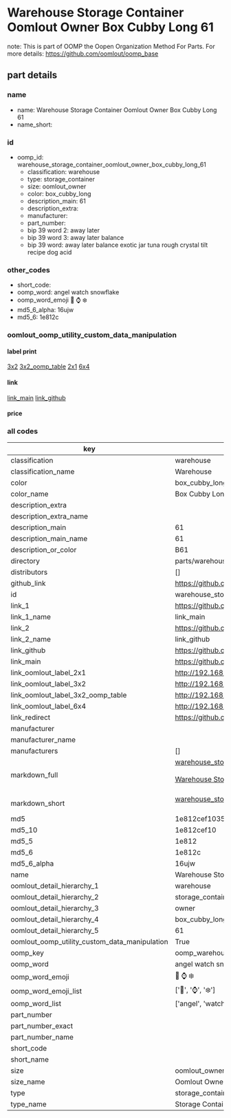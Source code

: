 # Warehouse Storage Container Oomlout Owner Box Cubby Long 61  

note: This is part of OOMP the Oopen Organization Method For Parts. For more details: https://github.com/oomlout/oomp_base

##  part details
  







### name
* name: Warehouse Storage Container Oomlout Owner Box Cubby Long 61
* name_short: 
### id
* oomp_id: warehouse_storage_container_oomlout_owner_box_cubby_long_61
  * classification: warehouse
  * type: storage_container
  * size: oomlout_owner
  * color: box_cubby_long
  * description_main: 61
  * description_extra: 
  * manufacturer: 
  * part_number: 
  * bip 39 word 2: away later
  * bip 39 word 3: away later balance
  * bip 39 word: away later balance exotic jar tuna rough crystal tilt recipe dog acid

### other_codes
* short_code: 
* oomp_word: angel watch snowflake
* oomp_word_emoji :angel: :watch: :snowflake:
* md5_6_alpha: 16ujw
* md5_6: 1e812c






### oomlout_oomp_utility_custom_data_manipulation
#### label print
[3x2](http://192.168.1.245:1112/?label=oomp%2016ujw)
[3x2_oomp_table](http://192.168.1.108:1112/?label=oomp%2016ujw)
[2x1](http://192.168.1.242:1112/?label=oomp%2016ujw)
[6x4](http://192.168.1.55:1112/?label=oomp%2016ujw)    

#### link

[link_main](https://github.com/oomlout/oomlout_oomp_version_1_messy/tree/main/parts/warehouse_storage_container_oomlout_owner_box_cubby_long_61) [link_github](https://github.com/oomlout/oomlout_oomp_version_1_messy/tree/main/parts/warehouse_storage_container_oomlout_owner_box_cubby_long_61)                             

#### price







### all codes 
| key | value |  
| --- | --- |  
| classification | warehouse |  
| classification_name | Warehouse |  
| color | box_cubby_long |  
| color_name | Box Cubby Long |  
| description_extra |  |  
| description_extra_name |  |  
| description_main | 61 |  
| description_main_name | 61 |  
| description_or_color | B61 |  
| directory | parts/warehouse_storage_container_oomlout_owner_box_cubby_long_61 |  
| distributors | [] |  
| github_link | https://github.com/oomlout/oomlout_oomp_part_src/tree/main/parts/warehouse_storage_container_oomlout_owner_box_cubby_long_61 |  
| id | warehouse_storage_container_oomlout_owner_box_cubby_long_61 |  
| link_1 | https://github.com/oomlout/oomlout_oomp_version_1_messy/tree/main/parts/warehouse_storage_container_oomlout_owner_box_cubby_long_61 |  
| link_1_name | link_main |  
| link_2 | https://github.com/oomlout/oomlout_oomp_version_1_messy/tree/main/parts/warehouse_storage_container_oomlout_owner_box_cubby_long_61 |  
| link_2_name | link_github |  
| link_github | https://github.com/oomlout/oomlout_oomp_version_1_messy/tree/main/parts/warehouse_storage_container_oomlout_owner_box_cubby_long_61 |  
| link_main | https://github.com/oomlout/oomlout_oomp_version_1_messy/tree/main/parts/warehouse_storage_container_oomlout_owner_box_cubby_long_61 |  
| link_oomlout_label_2x1 | http://192.168.1.242:1112/?label=oomp%2016ujw |  
| link_oomlout_label_3x2 | http://192.168.1.245:1112/?label=oomp%2016ujw |  
| link_oomlout_label_3x2_oomp_table | http://192.168.1.108:1112/?label=oomp%2016ujw |  
| link_oomlout_label_6x4 | http://192.168.1.55:1112/?label=oomp%2016ujw |  
| link_redirect | https://github.com/oomlout/oomlout_oomp_version_1_messy/tree/main/parts/warehouse_storage_container_oomlout_owner_box_cubby_long_61 |  
| manufacturer |  |  
| manufacturer_name |  |  
| manufacturers | [] |  
| markdown_full | [warehouse_storage_container_oomlout_owner_box_cubby_long_61](none)<br>[](none)<br>[Warehouse Storage Container Oomlout Owner Box Cubby Long 61](none)<br><br> |  
| markdown_short | [warehouse_storage_container_oomlout_owner_box_cubby_long_61](none)<br><br> |  
| md5 | 1e812cef1035578ba9bba500235f5083 |  
| md5_10 | 1e812cef10 |  
| md5_5 | 1e812 |  
| md5_6 | 1e812c |  
| md5_6_alpha | 16ujw |  
| name | Warehouse Storage Container Oomlout Owner Box Cubby Long 61 |  
| oomlout_detail_hierarchy_1 | warehouse |  
| oomlout_detail_hierarchy_2 | storage_container |  
| oomlout_detail_hierarchy_3 | owner |  
| oomlout_detail_hierarchy_4 | box_cubby_long |  
| oomlout_detail_hierarchy_5 | 61 |  
| oomlout_oomp_utility_custom_data_manipulation | True |  
| oomp_key | oomp_warehouse_storage_container_oomlout_owner_box_cubby_long_61 |  
| oomp_word | angel watch snowflake |  
| oomp_word_emoji | :angel: :watch: :snowflake: |  
| oomp_word_emoji_list | [':angel:', ':watch:', ':snowflake:'] |  
| oomp_word_list | ['angel', 'watch', 'snowflake'] |  
| part_number |  |  
| part_number_exact |  |  
| part_number_name |  |  
| short_code |  |  
| short_name |  |  
| size | oomlout_owner |  
| size_name | Oomlout Owner |  
| type | storage_container |  
| type_name | Storage Container |  
